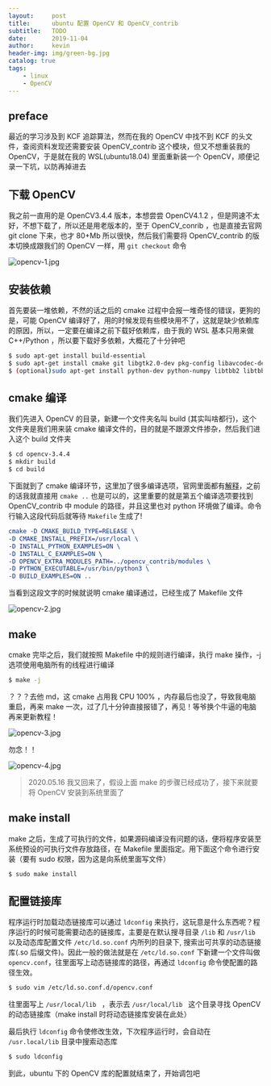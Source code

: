 ```yaml
---
layout:     post
title:      ubuntu 配置 OpenCV 和 OpenCV_contrib
subtitle:   TODO
date:       2019-11-04
author:     kevin
header-img: img/green-bg.jpg
catalog: true
tags:
    - linux
    - OpenCV
---
```




## preface



最近的学习涉及到 KCF 追踪算法，然而在我的 OpenCV 中找不到 KCF 的头文件，查阅资料发现还需要安装 OpenCV_contrib 这个模块，但又不想重装我的 OpenCV，于是就在我的 WSL(ubuntu18.04) 里面重新装一个 OpenCV，顺便记录一下坑，以防再掉进去



## 下载 OpenCV



我之前一直用的是 OpenCV3.4.4 版本，本想尝尝 OpenCV4.1.2 ，但是网速不太好，不想下载了，所以还是用老版本的，至于 OpenCV_conrib ，也是直接去官网 git clone 下来，也才 80+Mb 所以很快，然后我们需要将 OpenCV_contrib 的版本切换成跟我们的 OpenCV 一样，用 `git checkout` 命令



![opencv-1.jpg](https://i.loli.net/2019/11/04/mBFkd2uOZgJnacY.jpg)



## 安装依赖



首先要装一堆依赖，不然的话之后的 cmake 过程中会报一堆奇怪的错误，更狗的是，可能 OpenCV 编译好了，用的时候发现有些模块用不了，这就是缺少依赖库的原因，所以，一定要在编译之前下载好依赖库，由于我的 WSL 基本只用来做 C++/Python ，所以要下载好多依赖，大概花了十分钟吧



```bash
$ sudo apt-get install build-essential
$ sudo apt-get install cmake git libgtk2.0-dev pkg-config libavcodec-dev libavformat-dev libswscale-dev
$ (optional)sudo apt-get install python-dev python-numpy libtbb2 libtbb-dev libjpeg-dev libpng-dev libtiff-dev libjasper-dev libdc1394-22-dev
```



## cmake 编译



我们先进入 OpenCV 的目录，新建一个文件夹名叫 build (其实叫啥都行)，这个文件夹是我们用来装 cmake 编译文件的，目的就是不跟源文件掺杂，然后我们进入这个 build 文件夹



```bash
$ cd opencv-3.4.4
$ mkdir build
$ cd build
```



下面就到了 cmake 编译环节，这里加了很多编译选项，官网里面都有[解释](https://docs.opencv.org/3.4.4/d7/d9f/tutorial_linux_install.html)，之前的话我就直接用 `cmake ..` 也是可以的，这里重要的就是第五个编译选项要找到 OpenCV_contrib 中 module 的路径，并且这里也对 python 环境做了编译。命令行输入这段代码后就等待 `Makefile` 生成了!



```cmake
cmake -D CMAKE_BUILD_TYPE=RELEASE \
-D CMAKE_INSTALL_PREFIX=/usr/local \
-D INSTALL_PYTHON_EXAMPLES=ON \
-D INSTALL_C_EXAMPLES=ON \
-D OPENCV_EXTRA_MODULES_PATH=../opencv_contrib/modules \
-D PYTHON_EXECUTABLE=/usr/bin/python3 \
-D BUILD_EXAMPLES=ON ..
```



当看到这段文字的时候就说明 cmake 编译通过，已经生成了 Makefile 文件



![opencv-2.jpg](https://i.loli.net/2019/11/04/3jWl4gVi15YtF7L.jpg)



## make



cmake 完毕之后，我们就按照 Makefile 中的规则进行编译，执行 make 操作，-j 选项使用电脑所有的线程进行编译



```bash
$ make -j
```



？？？去他 md，这 cmake 占用我 CPU 100% ，内存最后也没了，导致我电脑重启，再来 make 一次，过了几十分钟直接报错了，再见！等爷换个牛逼的电脑再来更新教程！



![opencv-3.jpg](https://i.loli.net/2019/11/04/tcJ7KsVA9Ilyojn.jpg)



勿念！！



![opencv-4.jpg](https://i.loli.net/2019/11/04/Z1ztcnBC42AWliY.jpg)



> 2020.05.16 我又回来了，假设上面 make 的步骤已经成功了，接下来就要将 OpenCV 安装到系统里面了



## make install



make 之后，生成了可执行的文件，如果源码编译没有问题的话，便将程序安装至系统预设的可执行文件存放路径，在 Makefile 里面指定。用下面这个命令进行安装（要有 sudo 权限，因为这是向系统里面写文件）



```bash
$ sudo make install
```



## 配置链接库



程序运行时加载动态链接库可以通过 `ldconfig` 来执行，这玩意是什么东西呢？程序运行的时候可能需要动态的链接库，主要是在默认搜寻目录 `/lib` 和 `/usr/lib` 以及动态库配置文件 `/etc/ld.so.conf` 内所列的目录下, 
搜索出可共享的动态链接库(.so 后缀文件)。因此一般的做法就是在 `/etc/ld.so.conf` 下新建一个文件叫做 `opencv.conf`，往里面写上动态链接库的路径，再通过 `ldconfig` 命令使配置的路径生效。



```bash
$ sudo vim /etc/ld.so.conf.d/opencv.conf
```



往里面写上 `/usr/local/lib ` ，表示去 `/usr/local/lib ` 这个目录寻找 OpenCV 的动态链接库（make install 时将动态链接库安装在此处）



最后执行 `ldconfig` 命令使修改生效，下次程序运行时，会自动在 `/usr.local/lib` 目录中搜索动态库

```bash
$ sudo ldconfig
```



到此，ubuntu 下的 OpenCV 库的配置就结束了，开始调包吧